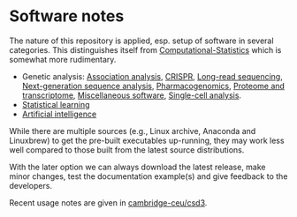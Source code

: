 # Software notes

The nature of this repository is applied, esp. setup of software in several categories. This distinguishes itself from [Computational-Statistics](https://jinghuazhao.github.io/Computational-Statistics/)
which is somewhat more rudimentary.

* Genetic analysis:
   [Association analysis](AA.md),
   [CRISPR](CRISPR.md),
   [Long-read sequencing](LRS.md),
   [Next-generation sequence analysis](NGS.md),
   [Pharmacogenomics](pharmacogenomics.md),
   [Proteome and transcriptome](prottrans.md),
   [Miscellaneous software](misc.md),
   [Single-cell analysis](single-cell.md).
* [Statistical learning](SL.md)
* [Artificial intelligence](AI.md)

While there are multiple sources (e.g., Linux archive, Anaconda and Linuxbrew) to get the pre-built executables up-running, they may work less well compared to those built from the latest source distributions.

With the later option we can always download the latest release, make minor changes, test the documentation example(s) and give feedback to the developers.

Recent usage notes are given in [cambridge-ceu/csd3](https://cambridge-ceu.github.io/csd3/).
